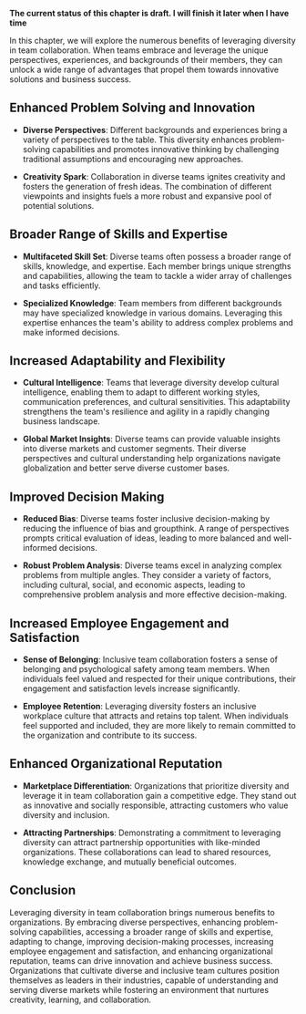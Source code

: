 **The current status of this chapter is draft. I will finish it later when I have time**

In this chapter, we will explore the numerous benefits of leveraging diversity in team collaboration. When teams embrace and leverage the unique perspectives, experiences, and backgrounds of their members, they can unlock a wide range of advantages that propel them towards innovative solutions and business success.

Enhanced Problem Solving and Innovation
---------------------------------------

* **Diverse Perspectives**: Different backgrounds and experiences bring a variety of perspectives to the table. This diversity enhances problem-solving capabilities and promotes innovative thinking by challenging traditional assumptions and encouraging new approaches.

* **Creativity Spark**: Collaboration in diverse teams ignites creativity and fosters the generation of fresh ideas. The combination of different viewpoints and insights fuels a more robust and expansive pool of potential solutions.

Broader Range of Skills and Expertise
-------------------------------------

* **Multifaceted Skill Set**: Diverse teams often possess a broader range of skills, knowledge, and expertise. Each member brings unique strengths and capabilities, allowing the team to tackle a wider array of challenges and tasks efficiently.

* **Specialized Knowledge**: Team members from different backgrounds may have specialized knowledge in various domains. Leveraging this expertise enhances the team's ability to address complex problems and make informed decisions.

Increased Adaptability and Flexibility
--------------------------------------

* **Cultural Intelligence**: Teams that leverage diversity develop cultural intelligence, enabling them to adapt to different working styles, communication preferences, and cultural sensitivities. This adaptability strengthens the team's resilience and agility in a rapidly changing business landscape.

* **Global Market Insights**: Diverse teams can provide valuable insights into diverse markets and customer segments. Their diverse perspectives and cultural understanding help organizations navigate globalization and better serve diverse customer bases.

Improved Decision Making
------------------------

* **Reduced Bias**: Diverse teams foster inclusive decision-making by reducing the influence of bias and groupthink. A range of perspectives prompts critical evaluation of ideas, leading to more balanced and well-informed decisions.

* **Robust Problem Analysis**: Diverse teams excel in analyzing complex problems from multiple angles. They consider a variety of factors, including cultural, social, and economic aspects, leading to comprehensive problem analysis and more effective decision-making.

Increased Employee Engagement and Satisfaction
----------------------------------------------

* **Sense of Belonging**: Inclusive team collaboration fosters a sense of belonging and psychological safety among team members. When individuals feel valued and respected for their unique contributions, their engagement and satisfaction levels increase significantly.

* **Employee Retention**: Leveraging diversity fosters an inclusive workplace culture that attracts and retains top talent. When individuals feel supported and included, they are more likely to remain committed to the organization and contribute to its success.

Enhanced Organizational Reputation
----------------------------------

* **Marketplace Differentiation**: Organizations that prioritize diversity and leverage it in team collaboration gain a competitive edge. They stand out as innovative and socially responsible, attracting customers who value diversity and inclusion.

* **Attracting Partnerships**: Demonstrating a commitment to leveraging diversity can attract partnership opportunities with like-minded organizations. These collaborations can lead to shared resources, knowledge exchange, and mutually beneficial outcomes.

Conclusion
----------

Leveraging diversity in team collaboration brings numerous benefits to organizations. By embracing diverse perspectives, enhancing problem-solving capabilities, accessing a broader range of skills and expertise, adapting to change, improving decision-making processes, increasing employee engagement and satisfaction, and enhancing organizational reputation, teams can drive innovation and achieve business success. Organizations that cultivate diverse and inclusive team cultures position themselves as leaders in their industries, capable of understanding and serving diverse markets while fostering an environment that nurtures creativity, learning, and collaboration.
